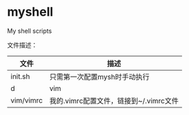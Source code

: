 # myshell
My shell scripts

文件描述：

文件          | 描述
--------------|------------
init.sh       | 只需第一次配置mysh时手动执行
d|vim         | 我的vim文件夹，链接到~/.vim目录
vim/vimrc     | 我的.vimrc配置文件，链接到~/.vimrc文件
